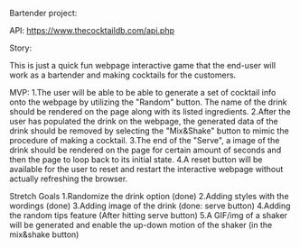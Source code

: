 Bartender project:

API: https://www.thecocktaildb.com/api.php

Story:

This is just a quick fun webpage interactive game that the end-user will work as a bartender and making cocktails for the customers.


MVP:
1.The user will be able to be able to generate a set of cocktail info onto the webpage by utilizing the "Random" button. The name of the drink should be rendered on the page along with its listed ingredients. 
2.After the user has populated the drink on the webpage, the generated data of the drink should be removed by selecting the "Mix&Shake" button to mimic the procedure of making a cocktail.
3.The end of the "Serve", a image of the drink should be rendered on the page for certain amount of seconds and then the page to loop back to its initial state.
4.A reset button will be available for the user to reset and restart the interactive webpage without actually refreshing the browser.


Stretch Goals
1.Randomize the drink option (done)
2.Adding styles with the wordings (done)
3.Adding image of the drink (done: serve button)
4.Adding the random tips feature (After hitting serve button)
5.A GIF/img of a shaker will be generated and enable the up-down motion of the shaker (in the mix&shake button)



